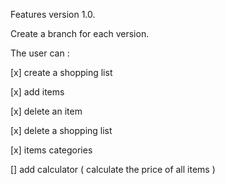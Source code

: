 Features version 1.0.

Create a branch for each version.

The user can :

[x] create a shopping list 

[x] add items

[x] delete an item

[x] delete a shopping list

[x] items categories

[] add calculator ( calculate the price of all items )
